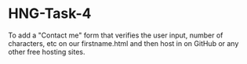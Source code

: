 # HNG-Task-4
To add a "Contact me" form that verifies the user input, number of characters, etc on our firstname.html and then host in on GitHub or any other free hosting sites.
